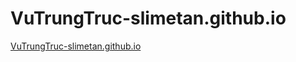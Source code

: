 # VuTrungTruc-slimetan.github.io
[VuTrungTruc-slimetan.github.io](//vutrungtruc-slimetan.github.io/)
